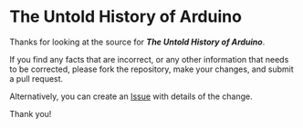 # The Untold History of Arduino

Thanks for looking at the source for ***The Untold History of Arduino***.

If you find any facts that are incorrect, or any other information that needs to be corrected, please fork the repository, 
make your changes, and submit a pull request.

Alternatively, you can create an [Issue](https://github.com/ArduinoHistory/arduinohistory.github.io/issues) with details of 
the change.

Thank you!
